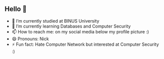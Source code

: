 ## Hello 👋


- 🔭 I’m currently studied at BINUS University
- 🌱 I’m currently learning Databases and Computer Security
- 📫 How to reach me: on my social media below my profile picture :)
- 😄 Pronouns: Nick
- ⚡ Fun fact: Hate Computer Network but interested at Computer Security :)

<!--
**ininick/ininick** is a ✨ _special_ ✨ repository because its `README.md` (this file) appears on your GitHub profile.
- 👯 I’m looking to collaborate on ...
- 🤔 I’m looking for help with ...
- 💬 Ask me about ...
-->
